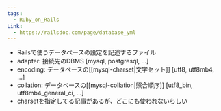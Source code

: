 ```yaml
---
tags:
  - Ruby_on_Rails
Link:
  - https://railsdoc.com/page/database_yml
---
```

- Railsで使うデータベースの設定を記述するファイル
- adapter: 接続先のDBMS \[mysql, postgresql, ...]
- encoding: データベースの[[mysql-charset|文字セット]] \[utf8, utf8mb4, ...]
- collation: データベースの[[mysql-collation|照合順序]] \[utf8_bin, utf8mb4_general_ci, ...]
- charsetを指定してる記事があるが、どこにも使われないらしい

